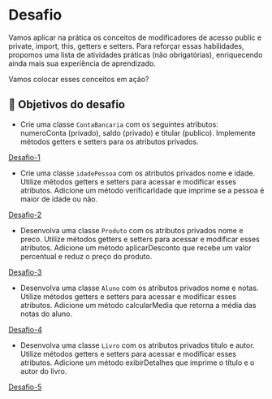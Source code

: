 # Desafio

Vamos aplicar na prática os conceitos de modificadores de acesso public e private, import, this, getters e setters. Para reforçar essas habilidades, propomos uma lista de atividades práticas (não obrigatórias), enriquecendo ainda mais sua experiência de aprendizado.

Vamos colocar esses conceitos em ação?

## 🔨 Objetivos do desafio

* Crie uma classe `ContaBancaria` com os seguintes atributos: numeroConta (privado), saldo (privado) e titular (publico). Implemente métodos getters e setters para os atributos privados.


[Desafio-1](https://github.com/EmersonPenelli/Oracle-Next-Education---Backend-Java/tree/main/02-Orientacao-a-objetos/Modulo-02/Controlando-acesso-e-escrita-da-aplicacao/desafio/ContaBancaria)

* Crie uma classe `idadePessoa` com os atributos privados nome e idade. Utilize métodos getters e setters para acessar e modificar esses atributos. Adicione um método verificarIdade que imprime se a pessoa é maior de idade ou não.


[Desafio-2](https://github.com/EmersonPenelli/Oracle-Next-Education---Backend-Java/tree/main/02-Orientacao-a-objetos/Modulo-02/Controlando-acesso-e-escrita-da-aplicacao/desafio/IdadePessoa)

* Desenvolva uma classe `Produto` com os atributos privados nome e preco. Utilize métodos getters e setters para acessar e modificar esses atributos. Adicione um método aplicarDesconto que recebe um valor percentual e reduz o preço do produto.

[Desafio-3](https://github.com/EmersonPenelli/Oracle-Next-Education---Backend-Java/tree/main/02-Orientacao-a-objetos/Modulo-02/Controlando-acesso-e-escrita-da-aplicacao/desafio/Produto)

* Desenvolva uma classe `Aluno` com os atributos privados nome e notas. Utilize métodos getters e setters para acessar e modificar esses atributos. Adicione um método calcularMedia que retorna a média das notas do aluno.

[Desafio-4](https://github.com/EmersonPenelli/Oracle-Next-Education---Backend-Java/tree/main/02-Orientacao-a-objetos/Modulo-02/Controlando-acesso-e-escrita-da-aplicacao/desafio/Aluno)

* Desenvolva uma classe `Livro` com os atributos privados titulo e autor. Utilize métodos getters e setters para acessar e modificar esses atributos. Adicione um método exibirDetalhes que imprime o título e o autor do livro.

[Desafio-5](https://github.com/EmersonPenelli/Oracle-Next-Education---Backend-Java/tree/main/02-Orientacao-a-objetos/Modulo-02/Controlando-acesso-e-escrita-da-aplicacao/desafio/Livro)
